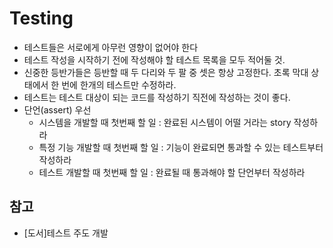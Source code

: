 # Testing

- 테스트들은 서로에게 아무런 영향이 없어야 한다
- 테스트 작성을 시작하기 전에 작성해야 할 테스트 목록을 모두 적어둘 것.
- 신중한 등반가들은 등반할 때 두 다리와 두 팔 중 셋은 항상 고정한다. 초록 막대 상태에서 한 번에 한개의 테스트만 수정하라.
- 테스트는 테스트 대상이 되는 코드를 작성하기 직전에 작성하는 것이 좋다. 
- 단언(assert) 우선
  - 시스템을 개발할 때 첫번째 할 일 : 완료된 시스템이 어떨 거라는 story 작성하라
  - 특정 기능 개발할 때 첫번째 할 일 : 기능이 완료되면 통과할 수 있는 테스트부터 작성하라
  - 테스트 개발할 때 첫번째 할 일 : 완료될 때 통과해야 할 단언부터 작성하라

## 참고
- [도서]테스트 주도 개발